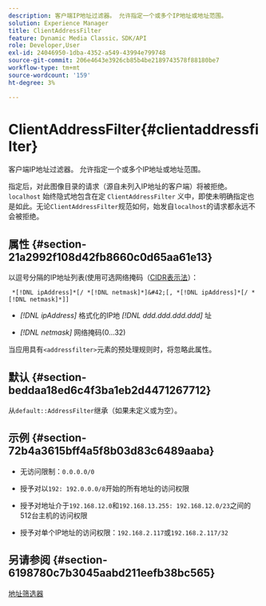 ```yaml
---
description: 客户端IP地址过滤器。 允许指定一个或多个IP地址或地址范围。
solution: Experience Manager
title: ClientAddressFilter
feature: Dynamic Media Classic，SDK/API
role: Developer,User
exl-id: 24046950-1dba-4352-a549-43994e799748
source-git-commit: 206e4643e3926cb85b4be2189743578f88180be7
workflow-type: tm+mt
source-wordcount: '159'
ht-degree: 3%

---
```


# ClientAddressFilter{#clientaddressfilter}

客户端IP地址过滤器。 允许指定一个或多个IP地址或地址范围。

指定后，对此图像目录的请求（源自未列入IP地址的客户端）将被拒绝。 `localhost` 始终隐式地包含在定 `ClientAddressFilter` 义中，即使未明确指定也是如此。无论`ClientAddressFilter`规范如何，始发自`localhost`的请求都永远不会被拒绝。

## 属性 {#section-21a2992f108d42fb8660c0d65aa61e13}

以逗号分隔的IP地址列表(使用可选网络掩码（[CIDR表示法](https://en.wikipedia.org/wiki/Classless_Inter-Domain_Routing#CIDR_notation)）：

` *[!DNL ipAddress]*[/ *[!DNL netmask]*]&#42;[, *[!DNL ipAddress]*[/ *[!DNL netmask]*]]`

* *[!DNL ipAddress]* 格式化的IP地 *[!DNL ddd.ddd.ddd.ddd]* 址

* *[!DNL netmask]* 网络掩码(0...32)

当应用具有`<addressfilter>`元素的预处理规则时，将忽略此属性。

## 默认 {#section-beddaa18ed6c4f3ba1eb2d4471267712}

从`default::AddressFilter`继承（如果未定义或为空）。

## 示例 {#section-72b4a3615bff4a5f8b03d83c6489aaba}

* 无访问限制：`0.0.0.0/0`
* 授予对以`192: 192.0.0.0/8`开始的所有地址的访问权限
* 授予对地址介于`192.168.12.0`和`192.168.13.255: 192.168.12.0/23`之间的512台主机的访问权限

* 授予对单个IP地址的访问权限：`192.168.2.117`或`192.168.2.117/32`

## 另请参阅 {#section-6198780c7b3045aabd211eefb38bc565}

[地址筛选器](../../../../../ir-api/material-cat/image-rendering-api-ref/c-ir-material-catalog/c-ir-attributes-reference/r-ir-clientaddressfilter.md#reference-52a541cec0b0424faf263d1fb4946b5f)

